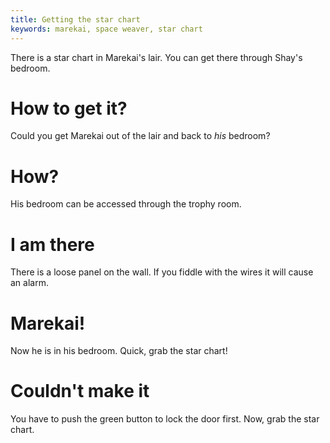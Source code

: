 ```yaml
---
title: Getting the star chart
keywords: marekai, space weaver, star chart
---
```


There is a star chart in Marekai's lair. You can get there through Shay's bedroom.

# How to get it?
Could you get Marekai out of the lair and back to _his_ bedroom?

# How?
His bedroom can be accessed through the trophy room.

# I am there
There is a loose panel on the wall. If you fiddle with the wires it will cause an alarm.

# Marekai!
Now he is in his bedroom. Quick, grab the star chart!

# Couldn't make it
You have to push the green button to lock the door first. Now, grab the star chart.
